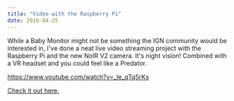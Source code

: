```yaml
---
title: "Video with the Raspberry Pi"
date: 2016-04-25
---
```


While a Baby Monitor might not be something the IGN community would be interested in, I've done a neat live video streaming project with the Raspberry Pi and the new NoIR V2 camera. It's night vision! Combined with a VR headset and you could feel like a Predator.

https://www.youtube.com/watch?v=_le_qTq5rKs

[Check it out here.](https://www.element14.com/community/community/raspberry-pi/raspberrypi_projects/blog/2016/04/25/noir-v2-video-streaming-baby-monitor)
